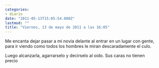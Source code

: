 ```yaml
---
categories:
- diario
date: "2011-05-13T15:05:54.000Z"
lastmod: ""
title: "Viernes, 13 de mayo de 2011 a las 16:05"
---
```


Me encanta dejar pasar a mi novia delante al entrar en un lugar con gente, para ir viendo como todos los hombres le miran descaradamente el culo.

Luego alcanzarla, agarrarselo y decirselo al oido. Sus caras no tienen precio